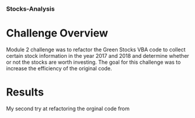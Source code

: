 ### Stocks-Analysis

# Challenge Overview

Module 2 challenge was to refactor the Green Stocks VBA code to collect certain stock information in the year 2017 and 2018 and determine whether or not the stocks are worth investing. The goal for this challenge was to increase the efficiency of the original code.

# Results

My second try at refactoring the orginal code from 

